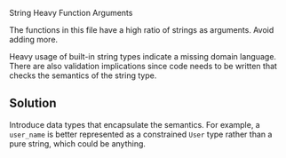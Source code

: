 String Heavy Function Arguments

The functions in this file have a high ratio of strings as arguments. Avoid adding more.

Heavy usage of built-in string types indicate a missing domain language. There are also validation implications since code needs to be written that checks the semantics of the string type.

## Solution

Introduce data types that encapsulate the semantics. For example, a `user_name` is better represented as a constrained `User` type rather than a pure string, which could be anything.